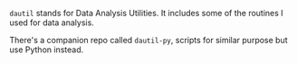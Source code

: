 `dautil` stands for Data Analysis Utilities. It includes some of the routines I used for data analysis.

There's a companion repo called `dautil-py`, scripts for similar purpose but use Python instead.
